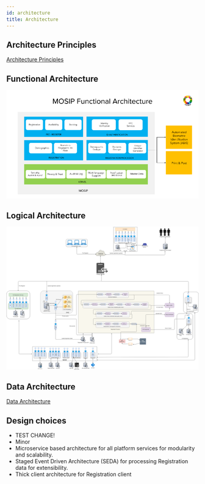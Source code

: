 ```yaml
---
id: architecture
title: Architecture
---
```

## Architecture Principles
[Architecture Principles](Architecture-Principles.md)

## Functional Architecture
![](/img/arch_diagrams/MOSIP_functional_architecture.png)

## Logical Architecture
![](/img/arch_diagrams/MOSIP_logical_architecture_v0.1.png)

## Data Architecture
[Data Architecture](Data-Architecture.md)

## Design choices
* TEST CHANGE!
* Minor
* Microservice based architecture for all platform services for modularity and scalability.
* Staged Event Driven Architecture (SEDA) for processing Registration data for extensibility.
* Thick client architecture for Registration client
